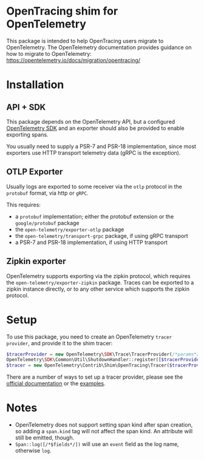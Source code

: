# OpenTracing shim for OpenTelemetry

This package is intended to help OpenTracing users migrate to OpenTelemetry. The OpenTelemetry documentation provides guidance
on how to migrate to OpenTelemetry: https://opentelemetry.io/docs/migration/opentracing/

# Installation

## API + SDK

This package depends on the OpenTelemetry API, but a configured [OpenTelemetry SDK](https://opentelemetry.io/docs/instrumentation/php/sdk/)
and an exporter should also be provided to enable exporting spans.

You usually need to supply a PSR-7 and PSR-18 implementation, since most exporters use HTTP transport telemetry data (gRPC is the exception).

## OTLP Exporter

Usually logs are exported to some receiver via the `otlp` protocol in the `protobuf` format, via http or `gRPC`.

This requires:

- a `protobuf` implementation; either the protobuf extension or the `google/protobuf` package
- the `open-telemetry/exporter-otlp` package
- the `open-telemetry/transport-grpc` package, if using gRPC transport
- a PSR-7 and PSR-18 implementation, if using HTTP transport

## Zipkin exporter

OpenTelemetry supports exporting via the zipkin protocol, which requires the `open-telemetry/exporter-zipkin` package. Traces can
be exported to a zipkin instance directly, or to any other service which supports the zipkin protocol.

# Setup

To use this package, you need to create an OpenTelemetry `tracer provider`, and provide it to the shim tracer:

```php
$tracerProvider = new OpenTelemetry\SDK\Trace\TracerProvider(/*params*/);
OpenTelemetry\SDK\Common\Util\ShutdownHandler::register([$tracerProvider, 'shutdown']);
$tracer = new OpenTelemetry\Contrib\Shim\OpenTracing\Tracer($tracerProvider);
```

There are a number of ways to set up a tracer provider, please see the [official documentation](https://opentelemetry.io/docs/instrumentation/php/sdk/)
or the [examples](./example).

# Notes

- OpenTelemetry does not support setting span kind after span creation, so adding a `span.kind` tag will not affect the span kind. An attribute
will still be emitted, though.
- `Span::log([/*$fields*/])` will use an `event` field as the log name, otherwise `log`.